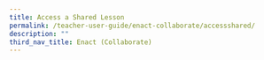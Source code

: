 ```yaml
---
title: Access a Shared Lesson
permalink: /teacher-user-guide/enact-collaborate/accessshared/
description: ""
third_nav_title: Enact (Collaborate)
---
```

